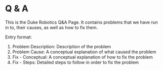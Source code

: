 # Q & A

This is the Duke Robotics Q&A Page. It contains problems that we have run in to, their causes, as well as how to fix them.

Entry format:

1. Problem Description: Description of the problem
2. Problem Cause: A conceptual explanation of what caused the problem
3. Fix - Conceptual: A conceptual explanation of how to fix the problem
4. Fix - Steps: Detailed steps to follow in order to fix the problem



